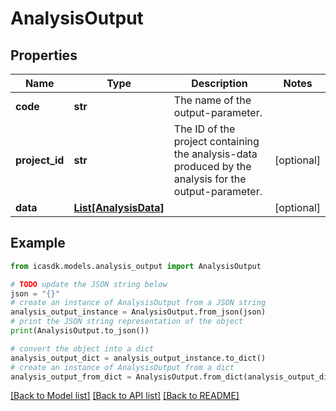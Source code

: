 # AnalysisOutput


## Properties

Name | Type | Description | Notes
------------ | ------------- | ------------- | -------------
**code** | **str** | The name of the output-parameter. | 
**project_id** | **str** | The ID of the project containing the analysis-data produced by the analysis for the output-parameter. | [optional] 
**data** | [**List[AnalysisData]**](AnalysisData.md) |  | [optional] 

## Example

```python
from icasdk.models.analysis_output import AnalysisOutput

# TODO update the JSON string below
json = "{}"
# create an instance of AnalysisOutput from a JSON string
analysis_output_instance = AnalysisOutput.from_json(json)
# print the JSON string representation of the object
print(AnalysisOutput.to_json())

# convert the object into a dict
analysis_output_dict = analysis_output_instance.to_dict()
# create an instance of AnalysisOutput from a dict
analysis_output_from_dict = AnalysisOutput.from_dict(analysis_output_dict)
```
[[Back to Model list]](../README.md#documentation-for-models) [[Back to API list]](../README.md#documentation-for-api-endpoints) [[Back to README]](../README.md)



